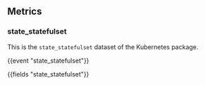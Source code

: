 ## Metrics

### state_statefulset

This is the `state_statefulset` dataset of the Kubernetes package.

{{event "state_statefulset"}}

{{fields "state_statefulset"}}